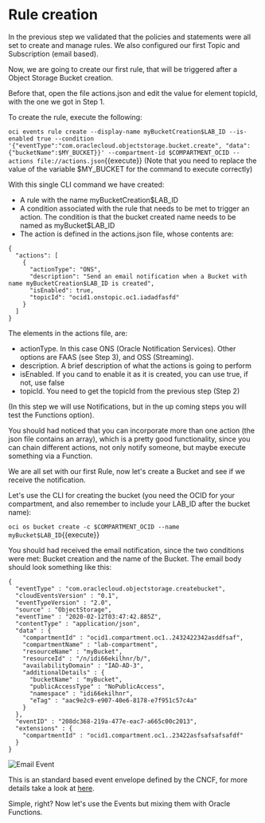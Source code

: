 # Rule creation

In the previous step we validated that the policies and statements were all set to create and manage rules.
We also configured our first Topic and Subscription (email based). 

Now, we are going to create our first rule, that will be triggered after a Object Storage Bucket creation.

Before that, open the file actions.json and edit the value for element topicId, with the one we got in Step 1.

To create the rule, execute the following:

`oci events rule create --display-name myBucketCreation$LAB_ID --is-enabled true --condition '{"eventType":"com.oraclecloud.objectstorage.bucket.create", "data": {"bucketName":$MY_BUCKET}}' --compartment-id $COMPARTMENT_OCID --actions file://actions.json`{{execute}}
(Note that you need to replace the value of the variable $MY_BUCKET for the command to execute correctly)

With this single CLI command we have created:

- A rule with the name myBucketCreation$LAB_ID
- A condition associated with the rule that needs to be met to trigger an action. The condition is that the bucket created name needs to be named 
as myBucket$LAB_ID
- The action is defined in the actions.json file, whose contents are:

~~~~
{
  "actions": [
    {
      "actionType": "ONS",
      "description": "Send an email notification when a Bucket with name myBucketCreation$LAB_ID is created",
      "isEnabled": true,
      "topicId": "ocid1.onstopic.oc1.iadadfasfd"
    }
  ]
}
~~~~

The elements in the actions file, are:
- actionType. In this case ONS (Oracle Notification Services). Other options are FAAS (see Step 3), and OSS (Streaming).
- description. A brief description of what the actions is going to perform
- isEnabled. If you cand to enable it as it is created, you can use true, if not, use false
- topicId. You need to get the topicId from the previous step (Step 2)

(In this step we will use Notifications, but in the up coming steps you will test the Functions option).

You should had noticed that you can incorporate more than one action (the json file contains an array), which is a pretty good functionality, since you can 
chain different actions, not only notify someone, but maybe execute something via a Function.

We are all set with our first Rule, now let's create a Bucket and see if we receive the notification.

Let's use the CLI for creating the bucket (you need the OCID for your compartment, and also remember to include your LAB_ID after the bucket name):

`oci os bucket create -c $COMPARTMENT_OCID --name myBucket$LAB_ID`{{execute}}

You should had received the email notification, since the two conditions were met: Bucket creation and the name of the Bucket. The email body should look
something like this:
~~~~
{
  "eventType" : "com.oraclecloud.objectstorage.createbucket",
  "cloudEventsVersion" : "0.1",
  "eventTypeVersion" : "2.0",
  "source" : "ObjectStorage",
  "eventTime" : "2020-02-12T03:47:42.885Z",
  "contentType" : "application/json",
  "data" : {
    "compartmentId" : "ocid1.compartment.oc1..2432422342asddfsaf",
    "compartmentName" : "lab-compartment",
    "resourceName" : "myBucket",
    "resourceId" : "/n/idi66ekilhnr/b/",
    "availabilityDomain" : "IAD-AD-3",
    "additionalDetails" : {
      "bucketName" : "myBucket",
      "publicAccessType" : "NoPublicAccess",
      "namespace" : "idi66ekilhnr",
      "eTag" : "aac9e2c9-e907-40e6-8178-e7f951c57c4a"
    }
  },
  "eventID" : "208dc368-219a-477e-eac7-a665c00c2013",
  "extensions" : {
    "compartmentId" : "ocid1.compartment.oc1..23422asfsafsafsafdf"
  }
}
~~~~

![Email Event](/RedExpertAlliance/courses/oci-course/infrastructure-events-notifications-streaming-oci/assets/emailEvent2.jpg)


This is an standard based event envelope defined by the CNCF, for more details take a look at [here](https://github.com/cloudevents/spec "cloudevents envelope").


Simple, right? Now let's use the Events but mixing them with Oracle Functions.

